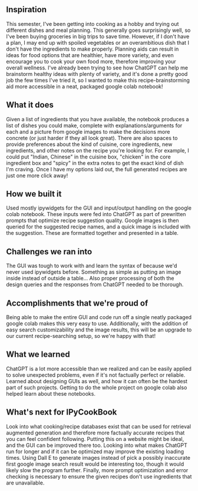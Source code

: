 ## Inspiration
This semester, I've been getting into cooking as a hobby and trying out different dishes and meal planning. This generally goes surprisingly well, so I've been buying groceries in big trips to save time. However, if I don't have a plan, I may end up with spoiled vegetables or an overambitious dish that I don't  have the ingredients to make properly. Planning aids can result in ideas for food options that are healthier, have more variety, and even encourage you to cook your own food more, therefore improving your overall wellness. I've already been trying to see how ChatGPT can help me brainstorm healthy ideas with plenty of variety, and it's done a pretty good job the few times I've tried it, so I wanted to make this recipe-brainstorming aid more accessible in a neat, packaged google colab notebook!

## What it does
Given a list of ingredients that you have available, the notebook produces a list of dishes you could make, complete with explanations/arguments for each and a picture from google images to make the decisions more concrete (or just harder if they all look great). There are also spaces to provide preferences about the kind of cuisine, core ingredients, new ingredients, and other notes on the recipe you're looking for. For example, I could put "Indian, Chinese" in the cuisine box, "chicken" in the core ingredient box and "spicy" in the extra notes to get the exact kind of dish I'm craving. Once I have my options laid out, the full generated recipes are just one more click away!

## How we built it
Used mostly ipywidgets for the GUI and input/output handling on the google colab notebook. These inputs were fed into ChatGPT as part of prewritten prompts that optimize recipe suggestion quality. Google images is then queried for the suggested recipe names, and a quick image is included with the suggestion. These are formatted together and presented in a table.

## Challenges we ran into
The GUI was tough to work with and learn the syntax of because we'd never used ipywidgets before. Something as simple as putting an image inside instead of outside a table... Also proper processing of both the design queries and the responses from ChatGPT needed to be thorough.

## Accomplishments that we're proud of
Being able to make the entire GUI and code run off a single neatly packaged google colab makes this very easy to use. Additionally, with the addition of easy search customizability and the image results, this will be an upgrade to our current recipe-searching setup, so we're happy with that!

## What we learned
ChatGPT is a lot more accessible than we realized and can be easily applied to solve unexpected problems, even if it's not factually perfect or reliable. Learned about designing GUIs as well, and how it can often be the hardest part of such projects. Getting to do the whole project on google colab also helped learn about these notebooks.

## What's next for IPyCookBook
Look into what cooking/recipe databases exist that can be used for retrieval augmented generation and therefore more factually accurate recipes that you can feel confident following. Putting this on a website might be ideal, and the GUI can be improved there too. Looking into what makes ChatGPT run for longer and if it can be optimized may improve the existing loading times. Using Dall E to generate images instead of pick a possibly inaccurate first google image search result would be interesting too, though it would likely slow the program further. Finally, more prompt optimization and error checking is necessary to ensure the given recipes don't use ingredients that are unavailable.